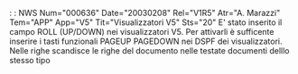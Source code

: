  :  : NWS Num="000636" Date="20030208" Rel="V1R5" Atr="A. Marazzi" Tem="APP" App="V5" Tit="Visualizzatori V5" Sts="20"
E' stato inserito il campo ROLL (UP/DOWN) nei visualizzatori V5. Per attivarli è sufficente inserire
i tasti funzionali PAGEUP PAGEDOWN nei DSPF dei visualizzatori.
Nelle righe scandisce le righe del documento nelle testate documenti delllo stesso tipo 